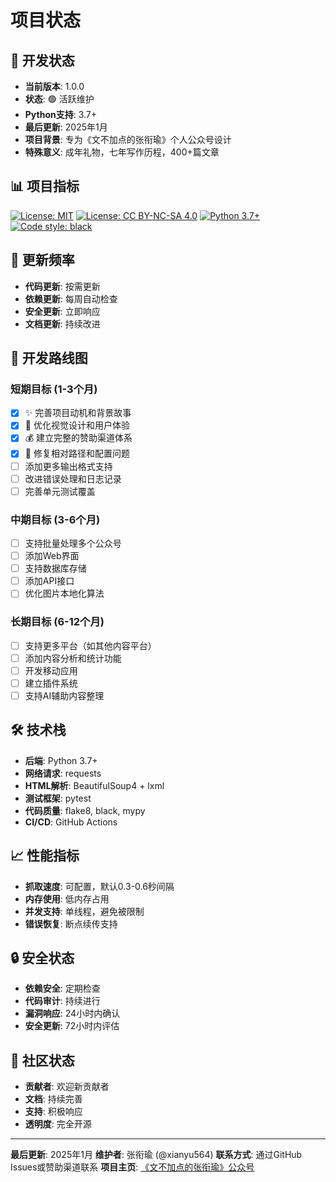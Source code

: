 # 项目状态

## 🚀 开发状态

- **当前版本**: 1.0.0
- **状态**: 🟢 活跃维护
- **Python支持**: 3.7+
- **最后更新**: 2025年1月
- **项目背景**: 专为《文不加点的张衔瑜》个人公众号设计
- **特殊意义**: 成年礼物，七年写作历程，400+篇文章

## 📊 项目指标

[![License: MIT](https://img.shields.io/badge/License-MIT-yellow.svg)](https://opensource.org/licenses/MIT)
[![License: CC BY-NC-SA 4.0](https://img.shields.io/badge/License-CC%20BY--NC--SA%204.0-lightgrey.svg)](https://creativecommons.org/licenses/by-nc-sa/4.0/)
[![Python 3.7+](https://img.shields.io/badge/python-3.7+-blue.svg)](https://www.python.org/downloads/)
[![Code style: black](https://img.shields.io/badge/code%20style-black-000000.svg)](https://github.com/psf/black)

## 🔄 更新频率

- **代码更新**: 按需更新
- **依赖更新**: 每周自动检查
- **安全更新**: 立即响应
- **文档更新**: 持续改进

## 🎯 开发路线图

### 短期目标 (1-3个月)
- [x] ✨ 完善项目动机和背景故事
- [x] 🎨 优化视觉设计和用户体验
- [x] 💰 建立完整的赞助渠道体系
- [x] 🔧 修复相对路径和配置问题
- [ ] 添加更多输出格式支持
- [ ] 改进错误处理和日志记录
- [ ] 完善单元测试覆盖

### 中期目标 (3-6个月)
- [ ] 支持批量处理多个公众号
- [ ] 添加Web界面
- [ ] 支持数据库存储
- [ ] 添加API接口
- [ ] 优化图片本地化算法

### 长期目标 (6-12个月)
- [ ] 支持更多平台（如其他内容平台）
- [ ] 添加内容分析和统计功能
- [ ] 开发移动应用
- [ ] 建立插件系统
- [ ] 支持AI辅助内容整理

## 🛠️ 技术栈

- **后端**: Python 3.7+
- **网络请求**: requests
- **HTML解析**: BeautifulSoup4 + lxml
- **测试框架**: pytest
- **代码质量**: flake8, black, mypy
- **CI/CD**: GitHub Actions

## 📈 性能指标

- **抓取速度**: 可配置，默认0.3-0.6秒间隔
- **内存使用**: 低内存占用
- **并发支持**: 单线程，避免被限制
- **错误恢复**: 断点续传支持

## 🔒 安全状态

- **依赖安全**: 定期检查
- **代码审计**: 持续进行
- **漏洞响应**: 24小时内确认
- **安全更新**: 72小时内评估

## 🌟 社区状态

- **贡献者**: 欢迎新贡献者
- **文档**: 持续完善
- **支持**: 积极响应
- **透明度**: 完全开源

---

**最后更新**: 2025年1月
**维护者**: 张衔瑜 (@xianyu564)
**联系方式**: 通过GitHub Issues或赞助渠道联系
**项目主页**: [《文不加点的张衔瑜》公众号](https://github.com/xianyu564/wechat_official_backup)
